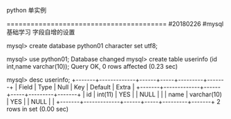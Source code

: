 python 单实例



========================================
#20180226
#mysql基础学习
字段自增的设置

mysql> create database python01  character set  utf8;

mysql> use python01;
Database changed
mysql> create table userinfo (id int,name varchar(10));
Query OK, 0 rows affected (0.23 sec)

mysql> desc userinfo;
+-------+-------------+------+-----+---------+-------+
| Field | Type        | Null | Key | Default | Extra |
+-------+-------------+------+-----+---------+-------+
| id    | int(11)     | YES  |     | NULL    |       |
| name  | varchar(10) | YES  |     | NULL    |       |
+-------+-------------+------+-----+---------+-------+
2 rows in set (0.00 sec)